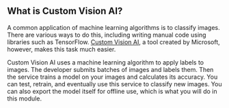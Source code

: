 ## What is Custom Vision AI?

A common application of machine learning algorithms is to classify images. There are various ways to do this, including writing manual code using libraries such as TensorFlow. [Custom Vision AI](https://www.customvision.ai), a tool created by Microsoft, however, makes this task much easier.

Custom Vision AI uses a machine learning algorithm to apply labels to images. The developer submits batches of images and labels them. Then the service trains a model on your images and calculates its accuracy. You can test, retrain, and eventually use this service to classify new images. You can also export the model itself for offline use, which is what you will do in this module.

